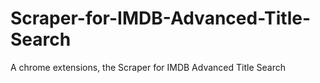 # Scraper-for-IMDB-Advanced-Title-Search
A chrome extensions, the Scraper for IMDB Advanced Title Search
